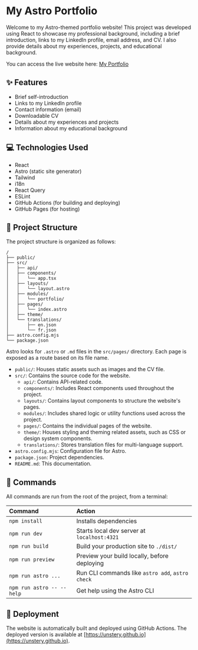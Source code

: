 # My Astro Portfolio

Welcome to my Astro-themed portfolio website! This project was developed using React to showcase my professional background, including a brief introduction, links to my LinkedIn profile, email address, and CV. I also provide details about my experiences, projects, and educational background.

You can access the live website here: [My Portfolio](https://unstery.github.io)

## ✨ Features
- Brief self-introduction
- Links to my LinkedIn profile
- Contact information (email)
- Downloadable CV
- Details about my experiences and projects
- Information about my educational background

## 💻 Technologies Used
- React
- Astro (static site generator)
- Tailwind
- i18n
- React Query
- ESLint
- GitHub Actions (for building and deploying)
- GitHub Pages (for hosting)

## 📁 Project Structure

The project structure is organized as follows:

```text
/
├── public/
├── src/
│   ├── api/
│   ├── components/
│   │   └── app.tsx
│   ├── layouts/
│   │   └── layout.astro
│   ├── modules/
│   │   └── portfolio/
│   ├── pages/
│   │   └── index.astro
│   ├── theme/
│   └── translations/
│       ├── en.json
│       └── fr.json
├── astro.config.mjs
└── package.json
```
Astro looks for `.astro` or `.md` files in the `src/pages/` directory. Each page is exposed as a route based on its file name.
- `public/`: Houses static assets such as images and the CV file.
- `src/`: Contains the source code for the website.
  - `api/`: Contains API-related code.
  - `components/`: Includes React components used throughout the project.
  - `layouts/`: Contains layout components to structure the website's pages.
  - `modules/`: Includes shared logic or utility functions used across the project.
  - `pages/`: Contains the individual pages of the website.
  - `theme/`: Houses styling and theming related assets, such as CSS or design system components.
  - `translations/`: Stores translation files for multi-language support.
- `astro.config.mjs`: Configuration file for Astro.
- `package.json`: Project dependencies.
- `README.md`: This documentation.

## 🧞 Commands

All commands are run from the root of the project, from a terminal:

| Command                   | Action                                                     |
| :------------------------ | :--------------------------------------------------------- |
| `npm install`             | Installs dependencies                                      |
| `npm run dev`             | Starts local dev server at `localhost:4321`      |
| `npm run build`           | Build your production site to `./dist/`                    |
| `npm run preview`         | Preview your build locally, before deploying               |
| `npm run astro ...`       | Run CLI commands like `astro add`, `astro check`           |
| `npm run astro -- --help` | Get help using the Astro CLI                               |

## 🚀 Deployment

The website is automatically built and deployed using GitHub Actions. The deployed version is available at [https://unstery.github.io](https://unstery.github.io).
